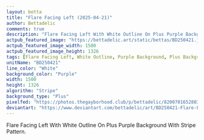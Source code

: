 ```yaml
---
layout: betta
title: "Flare Facing Left (2025-04-21)"
author: Bettadelic
comments: true
description: "Flare Facing Left With White Outline On Plus Purple Background With Stripe Pattern."
actpub_featured_image: "https://bettadelic.art/static/bettas/BD250421.jpg"
actpub_featured_image_width: 1500
actpub_featured_image_height: 1326
tags: [Flare Facing Left, White Outline, Purple Background, Plus Background Pattern, Stripe Pattern, April 2025]
unitName: "BD250421"
line_color: "White"
background_color: "Purple"
width: 1500
height: 1326
algorithm: "Stripe"
background_type: "Plus"
pixelfed: "https://photos.thegayborhood.club/p/bettadelic/820070165280380318"
deviantart: "https://www.deviantart.com/bettadelic/art/BD250421-Flare-Facing-Left-2025-04-21-1185971710"
---
```


Flare Facing Left With White Outline On Plus Purple Background With Stripe Pattern.

